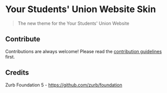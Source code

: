 # Your Students' Union Website Skin
> The new theme for the Your Students' Union Website

## Contribute

Contributions are always welcome!
Please read the [contribution guidelines](CONTRIBUTING.md) first.

## Credits 

Zurb Foundation 5 - https://github.com/zurb/foundation

